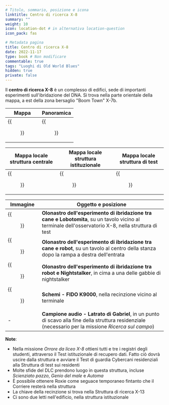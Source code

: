 ```yaml
---
# Titolo, sommario, posizione e icona
linktitle: Centro di ricerca X-8
summary: ""
weight: 10
icon: location-dot # in alternativa location-question
icon_pack: fas

# Metadata pagina
title: Centro di ricerca X-8
date: 2022-11-17
type: book # Non modificare
commentable: true
tags: "Luoghi di Old World Blues"
hidden: true
private: false
---
```



<div class="fnv">

Il **centro di ricerca X-8** è un complesso di edifici, sede di importanti esperimenti sull'ibridazione del DNA. Si trova nella parte orientale della mappa, a est della zona bersaglio "Boom Town" X-7b.

| Mappa                             | Panoramica                    |
| --------------------------------- | ----------------------------- |
| {{<figure src="fnv/X-8_research_center_loc.webp">}} | {{<figure src="fnv/X-8_research_center.webp">}} |

| Mappa locale struttura centrale        | Mappa locale struttura istituzionale                   | Mappa locale struttura di test         |
| -------------------------------------- | ------------------------------------------------- | -------------------------------------- |
| {{<figure src="fnv/OWB_X-8_central_facility_map.webp">}} | {{<figure src="fnv/OWB_X-8_institutional_test_facility_map.webp">}} | {{<figure src="fnv/OWB_X-8_testing_facility_map.webp">}} |

| Immagine | Oggetto e posizione                                                                                                                                  |
| -------- | ---------------------------------------------------------------------------------------------------------------------------------------------------- |
| {{<figure src="fnv/Old_World_Blues_X_8_splicing_experiment_holotape.webp">}}         | **Olonastro dell'esperimento di ibridazione tra cane e Lobotomita**, su un tavolo vicino al terminale dell'osservatorio X-8, nella struttura di test |
| {{<figure src="fnv/FNVOWB_Dog_and_robot_splicing_experiment_holotape.webp">}}         | **Olonastro dell'esperimento di ibridazione tra cane e robot**, su un tavolo al centro della stanza dopo la rampa a destra dell'entrata        |
|  {{<figure src="fnv/FNVOWB_Robot_and_nightstalker_splicing_experiment_holotape.webp">}}        | **Olonastro dell'esperimento di ibridazione tra robot e Nightstalker**, in cima a una delle gabbie di nightstalker                                   |
| {{<figure src="fnv/X_8_FIDO_upgrade_Schematic.webp">}}         | **Schemi - FIDO K9000**, nella recinzione vicino al terminale                                                                                        |
| -  <!--TODO-->        | **Campione audio - Latrato di Gabriel**, in un punto di scavo alla fine della struttura residenziale (necessario per la missione _Ricerca sul campo_)                                                                                                                                                     |

**Note**:
- Nella missione _Orrore da liceo X-8_ ottieni tutti e tre i registri degli studenti, attraverso il Test istituzionale di recupero dati. Fatto ciò dovrà uscire dalla struttura e avviare il Test di guardia Cybercani residenziali alla Struttura di test sui residenti
- Molte sfide del DLC prendono luogo in questa struttura, incluse _Scienziato pazzo_, _Genio del male_ e _Automa_
- È possibile ottenere Roxie come seguace temporaneo fintanto che il Corriere resterà nella struttura
- La chiave della recinzione si trova nella Struttura di ricerca X-13
- Ci sono due letti nell'edificio, nella struttura istituzionale

</div>

